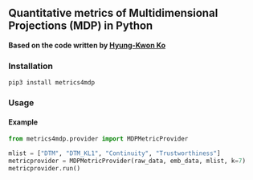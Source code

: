## Quantitative metrics of Multidimensional Projections (MDP) in Python

**Based on the code written by [Hyung-Kwon Ko](https://github.com/hyungkwonko/umato)**

### Installation

```
pip3 install metrics4mdp
```

### Usage


#### Example
```python
from metrics4mdp.provider import MDPMetricProvider

mlist = ["DTM", "DTM_KL1", "Continuity", "Trustworthiness"]
metricprovider = MDPMetricProvider(raw_data, emb_data, mlist, k=7)
metricprovider.run()

```